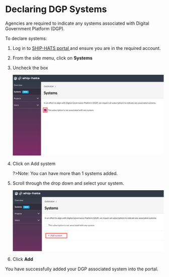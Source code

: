 # Declaring DGP Systems

Agencies are required to indicate any systems associated with Digital Government Platform (DGP). 

To declare systems: 
1. Log in to <a href="https://www.ship.gov.sg/"> SHIP-HATS portal </a> and ensure you are in the required account.

2. From the side menu, click on **Systems**

3. Uncheck the box 

    <kbd>![dgp](nosys.png ':size=100%')</kbd>

4. Click on Add system 


    ?>Note: You can have more than 1 systems added.

5. Scroll through the drop down and select your system. 

    <kbd>![add sys](addsys.png ':size=100%')</kbd>

6. Click **Add**

You have successfully added your DGP associated system into the portal. 
